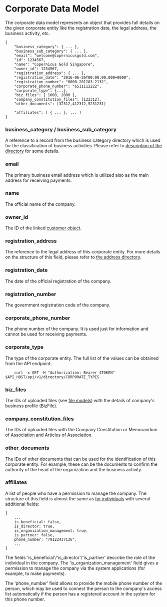 # Corporate Data Model

The corporate data model represents an object that provides full details on the given corporate entity like
the registration date, the legal address, the business activity, etc.

```
{
    "business_category": { ... },
    "business_sub_category": { ... },
    "email": "welcome@copernicusgold.com",
    "id": 1234567,
    "name": "Copernicus Gold Singapore",
    "owner_id": 1234567,
    "registration_address": { ... },
    "registration_date": "2016-06-26T00:00:00.000+0000",
    "registration_number": "0000-201203-2132",
    "corporate_phone_number": "6511112222",
    "corporate_type": {...},
    "biz_files": [ 1000, 2000 ],
    "company_constitution_files": [122312],
    "other_documents": [32312,412312,5231231]
    
    "affiliates": [ { ... }, ... ]
}
```

### business_category / business_sub_category

A reference to a record from the business category directory which is used for the classification of
business activities. Please refer to [description of the directory](./directories/businesscategory.md) for
some details.


### email

The primary business email address which is utilized also as the main address for receiving payments.

### name

The official name of the company.

### owner_id

The ID of the linked [customer object](./customer.md).

### registration_address

The reference to the legal address of this corporate entity. For more details on the structure of this
field, please refer to [the address directory](./directories/address.md).

### registration_date

The date of the official registration of the company.

### registration_number

The government registration code of the company.

### corporate_phone_number

The phone number of the company. It is used just for information and cannot be used for receiving payments.

### corporate_type

The type of the corporate entity. The full list of the values can be obtained from the API endpoint:

```
    curl -x GET -H "Authorization: Bearer $TOKEN"   $API_HOST/api/v1/directory/CORPORATE_TYPES
```

### biz_files

The IDs of uploaded files (see [file models](./file.md)) with the details of company's business profile (BizFile).

### company_constitution_files

The IDs of uploaded files with the Company Constitution or Memorandum of Association and Articles of Association.

###  other_documents

The IDs of other documents that can be used for the identification of this corporate entity. For example, 
these can be the documents to confirm the authority of the head of the organization and the business activity. 

### affiliates

A list of people who have a permission to manage the company. The structure of this field is almost the same
as [for individuals](./individual.md) with several additional fields:

```
{
    ...
    is_beneficial: false,
    is_director: true,
    is_organization_management: true,
    is_partner: false,
    phone_number: "79122437136",
    ...
}
``` 

The fields 'is\_beneficial'/'is\_director'/'is\_partner' describe the role of the individual in the company. 
The 'is\_organization\_management' field gives a permission to manage the company via the system applications
(for example, to make payments).

The 'phone\_number' field allows to provide the mobile phone number of the person, which may be used to
connect the person to the company's access list automatically if the person has a registered account in the system
for this phone number.




